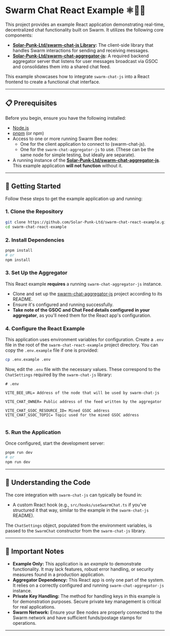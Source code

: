 # Swarm Chat React Example ⚛️🐝💬

This project provides an example React application demonstrating real-time, decentralized chat functionality built on Swarm. It utilizes the following core components:

- **[Solar-Punk-Ltd/swarm-chat-js Library](https://github.com/Solar-Punk-Ltd/swarm-chat-js):** The client-side library that handles Swarm interactions for sending and receiving messages.
- **[Solar-Punk-Ltd/swarm-chat-aggregator-js](https://github.com/Solar-Punk-Ltd/swarm-chat-aggregator-js):** A required backend aggregator server that listens for user messages broadcast via GSOC and consolidates them into a shared chat feed.

This example showcases how to integrate `swarm-chat-js` into a React frontend to create a functional chat interface.

---

## 📋 Prerequisites

Before you begin, ensure you have the following installed:

- [Node.js](https://nodejs.org/)
- [pnpm](https://pnpm.io/installation) (or npm)
- Access to one or more running Swarm Bee nodes:
  - One for the client application to connect to (swarm-chat-js).
  - One for the `swarm-chat-aggregator-js` to use. (These can be the same node for simple testing, but ideally are separate).
- A running instance of the **[Solar-Punk-Ltd/swarm-chat-aggregator-js](https://github.com/Solar-Punk-Ltd/swarm-chat-aggregator-js)**. This example application **will not function** without it.

---

## 🚀 Getting Started

Follow these steps to get the example application up and running:

### 1\. Clone the Repository

```bash
git clone https://github.com/Solar-Punk-Ltd/swarm-chat-react-example.git
cd swarm-chat-react-example
```

### 2\. Install Dependencies

```bash
pnpm install
# or
npm install
```

### 3\. Set Up the Aggregator

This React example **requires** a running `swarm-chat-aggregator-js` instance.

- Clone and set up the [swarm-chat-aggregator-js](https://github.com/Solar-Punk-Ltd/swarm-chat-aggregator-js) project according to its README.
- Ensure it's configured and running successfully.
- **Take note of the GSOC and Chat Feed details configured in your aggregator**, as you'll need them for the React app's configuration.

### 4\. Configure the React Example

This application uses environment variables for configuration. Create a `.env` file in the root of the `swarm-chat-react-example` project directory. You can copy the `.env.example` file if one is provided:

```bash
cp .env.example .env
```

Now, edit the `.env` file with the necessary values. These correspond to the `ChatSettings` required by the `swarm-chat-js` library:

```env
# .env

VITE_BEE_URL= Address of the node that will be used by swarm-chat-js

VITE_CHAT_OWNER= Public address of the feed written by the aggregator

VITE_CHAT_GSOC_RESOURCE_ID= Mined GSOC address
VITE_CHAT_GSOC_TOPIC= Topic used for the mined GSOC address


```

### 5\. Run the Application

Once configured, start the development server:

```bash
pnpm run dev
# or
npm run dev
```

---

## 🧐 Understanding the Code

The core integration with `swarm-chat-js` can typically be found in:

- A custom React hook (e.g., `src/hooks/useSwarmChat.ts` if you've structured it that way, similar to the example in the `swarm-chat-js` README).

The `ChatSettings` object, populated from the environment variables, is passed to the `SwarmChat` constructor from the `swarm-chat-js` library.

---

## 📌 Important Notes

- **Example Only:** This application is an _example_ to demonstrate functionality. It may lack features, robust error handling, or security measures found in a production application.
- **Aggregator Dependency:** This React app is only one part of the system. It relies on a correctly configured and running `swarm-chat-aggregator-js` instance.
- **Private Key Handling:** The method for handling keys in this example is for demonstration purposes. Secure private key management is critical for real applications.
- **Swarm Network:** Ensure your Bee nodes are properly connected to the Swarm network and have sufficient funds/postage stamps for operations.

---
